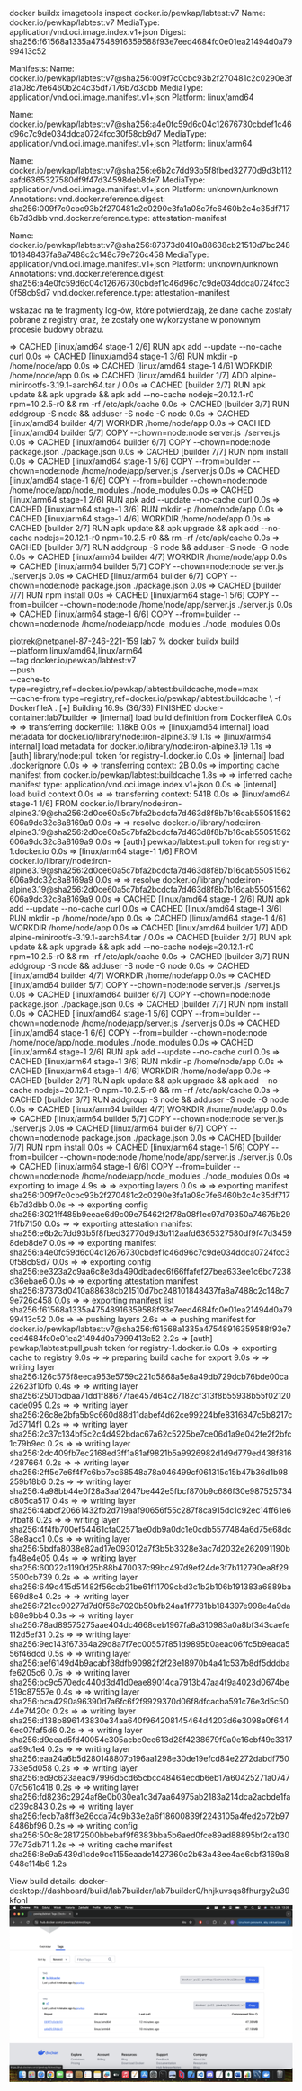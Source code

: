 docker buildx imagetools inspect docker.io/pewkap/labtest:v7
Name:      docker.io/pewkap/labtest:v7
MediaType: application/vnd.oci.image.index.v1+json
Digest:    sha256:f61568a1335a47548916359588f93e7eed4684fc0e01ea21494d0a7999413c52
           
Manifests: 
  Name:        docker.io/pewkap/labtest:v7@sha256:009f7c0cbc93b2f270481c2c0290e3fa1a08c7fe6460b2c4c35df7176b7d3dbb
  MediaType:   application/vnd.oci.image.manifest.v1+json
  Platform:    linux/amd64
               
  Name:        docker.io/pewkap/labtest:v7@sha256:a4e0fc59d6c04c12676730cbdef1c46d96c7c9de034ddca0724fcc30f58cb9d7
  MediaType:   application/vnd.oci.image.manifest.v1+json
  Platform:    linux/arm64
               
  Name:        docker.io/pewkap/labtest:v7@sha256:e6b2c7dd93b5f8fbed32770d9d3b112aafd6365327580df9f47d34598deb8de7
  MediaType:   application/vnd.oci.image.manifest.v1+json
  Platform:    unknown/unknown
  Annotations: 
    vnd.docker.reference.digest: sha256:009f7c0cbc93b2f270481c2c0290e3fa1a08c7fe6460b2c4c35df7176b7d3dbb
    vnd.docker.reference.type:   attestation-manifest
               
  Name:        docker.io/pewkap/labtest:v7@sha256:87373d0410a88638cb21510d7bc248101848437fa8a7488c2c148c79e726c458
  MediaType:   application/vnd.oci.image.manifest.v1+json
  Platform:    unknown/unknown
  Annotations: 
    vnd.docker.reference.digest: sha256:a4e0fc59d6c04c12676730cbdef1c46d96c7c9de034ddca0724fcc30f58cb9d7
    vnd.docker.reference.type:   attestation-manifest


wskazać na te fragmenty log-ów, które potwierdzają, że dane
cache zostały pobrane z registry oraz, że zostały one wykorzystane w ponownym procesie
budowy obrazu. 

=> CACHED [linux/amd64 stage-1 2/6] RUN apk add --update --no-cache curl                                                                                                  0.0s
 => CACHED [linux/amd64 stage-1 3/6] RUN mkdir -p /home/node/app                                                                                                           0.0s
 => CACHED [linux/amd64 stage-1 4/6] WORKDIR /home/node/app                                                                                                                0.0s
 => CACHED [linux/amd64 builder 1/7] ADD alpine-minirootfs-3.19.1-aarch64.tar /                                                                                            0.0s
 => CACHED [builder 2/7] RUN apk update &&     apk upgrade &&     apk add --no-cache nodejs=20.12.1-r0     npm=10.2.5-r0 &&     rm -rf /etc/apk/cache                      0.0s
 => CACHED [builder 3/7] RUN addgroup -S node &&     adduser -S node -G node                                                                                               0.0s
 => CACHED [linux/amd64 builder 4/7] WORKDIR /home/node/app                                                                                                                0.0s
 => CACHED [linux/amd64 builder 5/7] COPY --chown=node:node server.js ./server.js                                                                                          0.0s
 => CACHED [linux/amd64 builder 6/7] COPY --chown=node:node package.json ./package.json                                                                                    0.0s
 => CACHED [builder 7/7] RUN npm install                                                                                                                                   0.0s
 => CACHED [linux/amd64 stage-1 5/6] COPY --from=builder --chown=node:node /home/node/app/server.js ./server.js                                                            0.0s
 => CACHED [linux/amd64 stage-1 6/6] COPY --from=builder --chown=node:node /home/node/app/node_modules ./node_modules                                                      0.0s
 => CACHED [linux/arm64 stage-1 2/6] RUN apk add --update --no-cache curl                                                                                                  0.0s
 => CACHED [linux/arm64 stage-1 3/6] RUN mkdir -p /home/node/app                                                                                                           0.0s
 => CACHED [linux/arm64 stage-1 4/6] WORKDIR /home/node/app                                                                                                                0.0s
 => CACHED [builder 2/7] RUN apk update &&     apk upgrade &&     apk add --no-cache nodejs=20.12.1-r0     npm=10.2.5-r0 &&     rm -rf /etc/apk/cache                      0.0s
 => CACHED [builder 3/7] RUN addgroup -S node &&     adduser -S node -G node                                                                                               0.0s
 => CACHED [linux/arm64 builder 4/7] WORKDIR /home/node/app                                                                                                                0.0s
 => CACHED [linux/arm64 builder 5/7] COPY --chown=node:node server.js ./server.js                                                                                          0.0s
 => CACHED [linux/arm64 builder 6/7] COPY --chown=node:node package.json ./package.json                                                                                    0.0s
 => CACHED [builder 7/7] RUN npm install                                                                                                                                   0.0s
 => CACHED [linux/arm64 stage-1 5/6] COPY --from=builder --chown=node:node /home/node/app/server.js ./server.js                                                            0.0s
 => CACHED [linux/arm64 stage-1 6/6] COPY --from=builder --chown=node:node /home/node/app/node_modules ./node_modules                                                      0.0s







piotrek@netpanel-87-246-221-159 lab7 % docker buildx build \
  --platform linux/amd64,linux/arm64 \
  --tag docker.io/pewkap/labtest:v7 \
  --push \
  --cache-to type=registry,ref=docker.io/pewkap/labtest:buildcache,mode=max \
  --cache-from type=registry,ref=docker.io/pewkap/labtest:buildcache \ 
  -f DockerfileA .
[+] Building 16.9s (36/36) FINISHED                                                                                                                docker-container:lab7builder
 => [internal] load build definition from DockerfileA                                                                                                                      0.0s
 => => transferring dockerfile: 1.18kB                                                                                                                                     0.0s
 => [linux/amd64 internal] load metadata for docker.io/library/node:iron-alpine3.19                                                                                        1.1s
 => [linux/arm64 internal] load metadata for docker.io/library/node:iron-alpine3.19                                                                                        1.1s
 => [auth] library/node:pull token for registry-1.docker.io                                                                                                                0.0s
 => [internal] load .dockerignore                                                                                                                                          0.0s
 => => transferring context: 2B                                                                                                                                            0.0s
 => importing cache manifest from docker.io/pewkap/labtest:buildcache                                                                                                      1.8s
 => => inferred cache manifest type: application/vnd.oci.image.index.v1+json                                                                                               0.0s
 => [internal] load build context                                                                                                                                          0.0s
 => => transferring context: 541B                                                                                                                                          0.0s
 => [linux/amd64 stage-1 1/6] FROM docker.io/library/node:iron-alpine3.19@sha256:2d0ce60a5c7bfa2bcdcfa7d463d8f8b7b16cab55051562606a9dc32c8a8169a9                          0.0s
 => => resolve docker.io/library/node:iron-alpine3.19@sha256:2d0ce60a5c7bfa2bcdcfa7d463d8f8b7b16cab55051562606a9dc32c8a8169a9                                              0.0s
 => [auth] pewkap/labtest:pull token for registry-1.docker.io                                                                                                              0.0s
 => [linux/arm64 stage-1 1/6] FROM docker.io/library/node:iron-alpine3.19@sha256:2d0ce60a5c7bfa2bcdcfa7d463d8f8b7b16cab55051562606a9dc32c8a8169a9                          0.0s
 => => resolve docker.io/library/node:iron-alpine3.19@sha256:2d0ce60a5c7bfa2bcdcfa7d463d8f8b7b16cab55051562606a9dc32c8a8169a9                                              0.0s
 => CACHED [linux/amd64 stage-1 2/6] RUN apk add --update --no-cache curl                                                                                                  0.0s
 => CACHED [linux/amd64 stage-1 3/6] RUN mkdir -p /home/node/app                                                                                                           0.0s
 => CACHED [linux/amd64 stage-1 4/6] WORKDIR /home/node/app                                                                                                                0.0s
 => CACHED [linux/amd64 builder 1/7] ADD alpine-minirootfs-3.19.1-aarch64.tar /                                                                                            0.0s
 => CACHED [builder 2/7] RUN apk update &&     apk upgrade &&     apk add --no-cache nodejs=20.12.1-r0     npm=10.2.5-r0 &&     rm -rf /etc/apk/cache                      0.0s
 => CACHED [builder 3/7] RUN addgroup -S node &&     adduser -S node -G node                                                                                               0.0s
 => CACHED [linux/amd64 builder 4/7] WORKDIR /home/node/app                                                                                                                0.0s
 => CACHED [linux/amd64 builder 5/7] COPY --chown=node:node server.js ./server.js                                                                                          0.0s
 => CACHED [linux/amd64 builder 6/7] COPY --chown=node:node package.json ./package.json                                                                                    0.0s
 => CACHED [builder 7/7] RUN npm install                                                                                                                                   0.0s
 => CACHED [linux/amd64 stage-1 5/6] COPY --from=builder --chown=node:node /home/node/app/server.js ./server.js                                                            0.0s
 => CACHED [linux/amd64 stage-1 6/6] COPY --from=builder --chown=node:node /home/node/app/node_modules ./node_modules                                                      0.0s
 => CACHED [linux/arm64 stage-1 2/6] RUN apk add --update --no-cache curl                                                                                                  0.0s
 => CACHED [linux/arm64 stage-1 3/6] RUN mkdir -p /home/node/app                                                                                                           0.0s
 => CACHED [linux/arm64 stage-1 4/6] WORKDIR /home/node/app                                                                                                                0.0s
 => CACHED [builder 2/7] RUN apk update &&     apk upgrade &&     apk add --no-cache nodejs=20.12.1-r0     npm=10.2.5-r0 &&     rm -rf /etc/apk/cache                      0.0s
 => CACHED [builder 3/7] RUN addgroup -S node &&     adduser -S node -G node                                                                                               0.0s
 => CACHED [linux/arm64 builder 4/7] WORKDIR /home/node/app                                                                                                                0.0s
 => CACHED [linux/arm64 builder 5/7] COPY --chown=node:node server.js ./server.js                                                                                          0.0s
 => CACHED [linux/arm64 builder 6/7] COPY --chown=node:node package.json ./package.json                                                                                    0.0s
 => CACHED [builder 7/7] RUN npm install                                                                                                                                   0.0s
 => CACHED [linux/arm64 stage-1 5/6] COPY --from=builder --chown=node:node /home/node/app/server.js ./server.js                                                            0.0s
 => CACHED [linux/arm64 stage-1 6/6] COPY --from=builder --chown=node:node /home/node/app/node_modules ./node_modules                                                      0.0s
 => exporting to image                                                                                                                                                     4.9s
 => => exporting layers                                                                                                                                                    0.0s
 => => exporting manifest sha256:009f7c0cbc93b2f270481c2c0290e3fa1a08c7fe6460b2c4c35df7176b7d3dbb                                                                          0.0s
 => => exporting config sha256:3021ff485b9eeae6d9c09e75462f2f78a08f1ec97d79350a74675b2971fb7150                                                                            0.0s
 => => exporting attestation manifest sha256:e6b2c7dd93b5f8fbed32770d9d3b112aafd6365327580df9f47d34598deb8de7                                                              0.0s
 => => exporting manifest sha256:a4e0fc59d6c04c12676730cbdef1c46d96c7c9de034ddca0724fcc30f58cb9d7                                                                          0.0s
 => => exporting config sha256:ee323a2c9aa6c8e3da490dbadec6f66ffafef27bea633ee1c6bc7238d36ebae6                                                                            0.0s
 => => exporting attestation manifest sha256:87373d0410a88638cb21510d7bc248101848437fa8a7488c2c148c79e726c458                                                              0.0s
 => => exporting manifest list sha256:f61568a1335a47548916359588f93e7eed4684fc0e01ea21494d0a7999413c52                                                                     0.0s
 => => pushing layers                                                                                                                                                      2.6s
 => => pushing manifest for docker.io/pewkap/labtest:v7@sha256:f61568a1335a47548916359588f93e7eed4684fc0e01ea21494d0a7999413c52                                            2.2s
 => [auth] pewkap/labtest:pull,push token for registry-1.docker.io                                                                                                         0.0s
 => exporting cache to registry                                                                                                                                            9.0s
 => => preparing build cache for export                                                                                                                                    9.0s
 => => writing layer sha256:126c575f8eeca953e5759c221d5868a5e8a49db729dcb76bde00ca22623f10fb                                                                               0.4s
 => => writing layer sha256:2501bdbaa71dd1f88677fae457d64c27182cf313f8b55938b55f02120cade095                                                                               0.2s
 => => writing layer sha256:26c8e2bfa5b9c660d88d11dabef4d62ce99224bfe8316847c5b8217c7d3714f1                                                                               0.2s
 => => writing layer sha256:2c37c134bf5c2c4d492bdac67a62c5225be7ce06d1a9e042fe2f2bfc1c79b9ec                                                                               0.2s
 => => writing layer sha256:2dc409fb7ec2168ed3ff1a81af9821b5a9926982d1d9d779ed438f8164287664                                                                               0.2s
 => => writing layer sha256:2ff5e7e6f4f7c6bb7ec68548a78a046499cf061315c15b47b36d1b98259b18b6                                                                               0.2s
 => => writing layer sha256:4a98bb44e0f28a3aa12647be442e5fbcf870b9c686f30e987525734d805ca517                                                                               0.4s
 => => writing layer sha256:4abcf20661432fb2d719aaf90656f55c287f8ca915dc1c92ec14ff61e67fbaf8                                                                               0.2s
 => => writing layer sha256:4f4fb700ef54461cfa02571ae0db9a0dc1e0cdb5577484a6d75e68dc38e8acc1                                                                               0.0s
 => => writing layer sha256:5bdfa8038e82ad17e093012a7f3b5b3328e3ac7d2032e262091190bfa48e4e05                                                                               0.4s
 => => writing layer sha256:60022a1190d25b88b470037c99bc497d9ef24de3f7b112790ea8f293500cb739                                                                               0.2s
 => => writing layer sha256:649c415d51482f56ccb21be61f11709cbd3c1b2b106b191383a6889ba569d8e4                                                                               0.2s
 => => writing layer sha256:721cc90277d7d0f56c7020b50bfb24aa1f7781bb184397e998e4a9dab88e9bb4                                                                               0.3s
 => => writing layer sha256:78ad89575275aae404dc4668ceb1967fa8a310983a0a8bf343caefe112d5ef31                                                                               0.2s
 => => writing layer sha256:9ec143f67364a29d8a7f7ec00557f851d9895b0aeac06ffc5b9eada556f46dcd                                                                               0.5s
 => => writing layer sha256:aef6149d4b9acabf38dfb90982f2f23e18970b4a41c537b8df5dddbafe6205c6                                                                               0.7s
 => => writing layer sha256:bc9c570edc440d3d41d0eae89014ca7913b47aa4f9a4023d0674be519c87557e                                                                               0.4s
 => => writing layer sha256:bca4290a96390d7a6fc6f2f9929370d06f8dfcacba591c76e3d5c5044e7f420c                                                                               0.2s
 => => writing layer sha256:d138b896143830e34aa640f964208145464d4203d6e3098e0f6446ec07faf5d6                                                                               0.2s
 => => writing layer sha256:d9eead5fd40054e305acbc0ce613d28f4238679f9a0e16cbf49c3317aa99c1e4                                                                               0.2s
 => => writing layer sha256:eaa24a6b5d280148807b196aa1298e30de19efcd84e2272dabdf750733e5d058                                                                               0.2s
 => => writing layer sha256:ed9c623aeac97996d5cd65cbcc48464ecdb6eb17a60425271a074707d561c418                                                                               0.2s
 => => writing layer sha256:fd8236c2924af8e0b030ea1c3d7aa64975ab2183a214dca2acbde1fad239c843                                                                               0.2s
 => => writing layer sha256:fecb7a8ff3e26cda74c9b33e2a6f18600839f2243105a4fed2b72b978486bf96                                                                               0.2s
 => => writing config sha256:50c8c28172500bbebaf9f6383bba5b6aed0fce89ad88895bf2ca13077d73db71                                                                              1.2s
 => => writing cache manifest sha256:8e9a5439d1cde9cc1155eaade1427360c2b63a48ee4ae6cbf3169a8948e114b6                                                                      1.2s

View build details: docker-desktop://dashboard/build/lab7builder/lab7builder0/hhjkuvsqs8fhurgy2u39kfonl
![alt text](image.png)